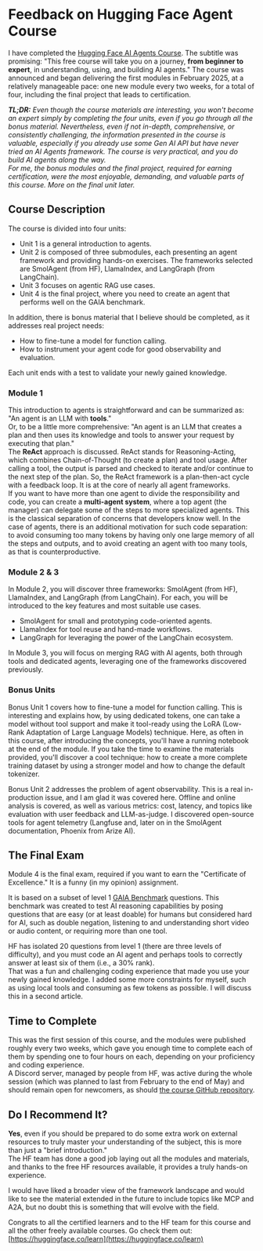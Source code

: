 # **Feedback on Hugging Face Agent Course**

I have completed the [Hugging Face AI Agents Course](https://huggingface.co/learn/agents-course/unit0/introduction). The subtitle was promising: "This free course will take you on a journey, **from beginner to expert**, in understanding, using, and building AI agents." The course was announced and began delivering the first modules in February 2025, at a relatively manageable pace: one new module every two weeks, for a total of four, including the final project that leads to certification.

***TL;DR:** Even though the course materials are interesting, you won't become an expert simply by completing the four units, even if you go through all the bonus material. Nevertheless, even if not in-depth, comprehensive, or consistently challenging, the information presented in the course is valuable, especially if you already use some Gen AI API but have never tried an AI Agents framework. The course is very practical, and you do build AI agents along the way.*  
*For me, the bonus modules and the final project, required for earning certification, were the most enjoyable, demanding, and valuable parts of this course. More on the final unit later.*

## **Course Description**

The course is divided into four units:

* Unit 1 is a general introduction to agents.  
* Unit 2 is composed of three submodules, each presenting an agent framework and providing hands-on exercises. The frameworks selected are SmolAgent (from HF), LlamaIndex, and LangGraph (from LangChain).  
* Unit 3 focuses on agentic RAG use cases.  
* Unit 4 is the final project, where you need to create an agent that performs well on the GAIA benchmark.

In addition, there is bonus material that I believe should be completed, as it addresses real project needs:

* How to fine-tune a model for function calling.  
* How to instrument your agent code for good observability and evaluation.

Each unit ends with a test to validate your newly gained knowledge.

### **Module 1**

This introduction to agents is straightforward and can be summarized as: "An agent is an LLM with **tools**."  
Or, to be a little more comprehensive: "An agent is an LLM that creates a plan and then uses its knowledge and tools to answer your request by executing that plan."  
The **ReAct** approach is discussed. ReAct stands for Reasoning-Acting, which combines Chain-of-Thought (to create a plan) and tool usage. After calling a tool, the output is parsed and checked to iterate and/or continue to the next step of the plan. So, the ReAct framework is a plan-then-act cycle with a feedback loop. It is at the core of nearly all agent frameworks.  
If you want to have more than one agent to divide the responsibility and code, you can create a **multi-agent system**, where a top agent (the manager) can delegate some of the steps to more specialized agents. This is the classical separation of concerns that developers know well. In the case of agents, there is an additional motivation for such code separation: to avoid consuming too many tokens by having only one large memory of all the steps and outputs, and to avoid creating an agent with too many tools, as that is counterproductive.

### 

### **Module 2 & 3**

In Module 2, you will discover three frameworks: SmolAgent (from HF), LlamaIndex, and LangGraph (from LangChain). For each, you will be introduced to the key features and most suitable use cases.

* SmolAgent for small and prototyping code-oriented agents.  
* LlamaIndex for tool reuse and hand-made workflows.  
* LangGraph for leveraging the power of the LangChain ecosystem.

In Module 3, you will focus on merging RAG with AI agents, both through tools and dedicated agents, leveraging one of the frameworks discovered previously.

### 

### **Bonus Units**

Bonus Unit 1 covers how to fine-tune a model for function calling. This is interesting and explains how, by using dedicated tokens, one can take a model without tool support and make it tool-ready using the LoRA (Low-Rank Adaptation of Large Language Models) technique. Here, as often in this course, after introducing the concepts, you'll have a running notebook at the end of the module. If you take the time to examine the materials provided, you'll discover a cool technique: how to create a more complete training dataset by using a stronger model and how to change the default tokenizer.

Bonus Unit 2 addresses the problem of agent observability. This is a real in-production issue, and I am glad it was covered here. Offline and online analysis is covered, as well as various metrics: cost, latency, and topics like evaluation with user feedback and LLM-as-judge. I discovered open-source tools for agent telemetry (Langfuse and, later on in the SmolAgent documentation, Phoenix from Arize AI).

## **The Final Exam**

Module 4 is the final exam, required if you want to earn the "Certificate of Excellence." It is a funny (in my opinion) assignment.

It is based on a subset of level 1 [GAIA Benchmark](https://huggingface.co/papers/2311.12983) questions. This benchmark was created to test AI reasoning capabilities by posing questions that are easy (or at least doable) for humans but considered hard for AI, such as double negation, listening to and understanding short video or audio content, or requiring more than one tool.

HF has isolated 20 questions from level 1 (there are three levels of difficulty), and you must code an AI agent and perhaps tools to correctly answer at least six of them (i.e., a 30% rank).  
That was a fun and challenging coding experience that made you use your newly gained knowledge. I added some more constraints for myself, such as using local tools and consuming as few tokens as possible. I will discuss this in a second article.

## **Time to Complete**

This was the first session of this course, and the modules were published roughly every two weeks, which gave you enough time to complete each of them by spending one to four hours on each, depending on your proficiency and coding experience.  
A Discord server, managed by people from HF, was active during the whole session (which was planned to last from February to the end of May) and should remain open for newcomers, as should [the course GitHub repository](https://github.com/huggingface/agents-course).

## **Do I Recommend It?**

**Yes**, even if you should be prepared to do some extra work on external resources to truly master your understanding of the subject, this is more than just a "brief introduction."  
The HF team has done a good job laying out all the modules and materials, and thanks to the free HF resources available, it provides a truly hands-on experience.

I would have liked a broader view of the framework landscape and would like to see the material extended in the future to include topics like MCP and A2A, but no doubt this is something that will evolve with the field.

Congrats to all the certified learners and to the HF team for this course and all the other freely available courses. Go check them out: [https://huggingface.co/learn](https://huggingface.co/learn)